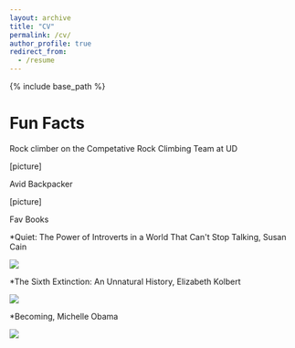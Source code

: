 ```yaml
---
layout: archive
title: "CV"
permalink: /cv/
author_profile: true
redirect_from:
  - /resume
---
```


{% include base_path %}


Fun Facts
  ======
  Rock climber on the Competative Rock Climbing Team at UD
  
  [picture]

  Avid Backpacker 
  
  [picture]
  
  Fav Books
  
  *Quiet: The Power of Introverts in a World That Can't Stop Talking, Susan Cain
  
<img src ="matt-stack.github.io/images/quiet.jpg">
  
  *The Sixth Extinction: An Unnatural History, Elizabeth Kolbert
  
<img src ="matt-stack.github.io/images/extinction.jpg">
  
  *Becoming, Michelle Obama
  
<img src ="matt-stack.github.io/images/becoming.jpg">

